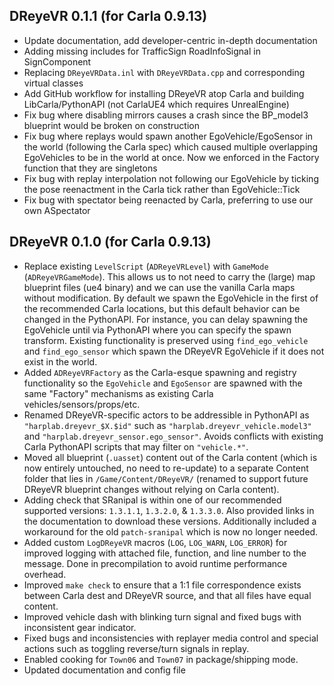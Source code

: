 ## DReyeVR 0.1.1 (for Carla 0.9.13)
- Update documentation, add developer-centric in-depth documentation
- Adding missing includes for TrafficSign RoadInfoSignal in SignComponent
- Replacing `DReyeVRData.inl` with `DReyeVRData.cpp` and corresponding virtual classes
- Add GitHub workflow for installing DReyeVR atop Carla and building LibCarla/PythonAPI (not CarlaUE4 which requires UnrealEngine)
- Fix bug where disabling mirrors causes a crash since the BP_model3 blueprint would be broken on construction
- Fix bug where replays would spawn another EgoVehicle/EgoSensor in the world (following the Carla spec) which caused multiple overlapping EgoVehicles to be in the world at once. Now we enforced in the Factory function that they are singletons
- Fix bug with replay interpolation not following our EgoVehicle by ticking the pose reenactment in the Carla tick rather than EgoVehicle::Tick
- Fix bug with spectator being reenacted by Carla, preferring to use our own ASpectator

## DReyeVR 0.1.0 (for Carla 0.9.13)
- Replace existing `LevelScript` (`ADReyeVRLevel`) with `GameMode` (`ADReyeVRGameMode`). This allows us to not need to carry the (large) map blueprint files (ue4 binary) and we can use the vanilla Carla maps without modification. By default we spawn the EgoVehicle in the first of the recommended Carla locations, but this default behavior can be changed in the PythonAPI. For instance, you can delay spawning the EgoVehicle until via PythonAPI where you can specify the spawn transform. Existing functionality is preserved using `find_ego_vehicle` and `find_ego_sensor` which spawn the DReyeVR EgoVehicle if it does not exist in the world. 
- Added `ADReyeVRFactory` as the Carla-esque spawning and registry functionality so the `EgoVehicle` and `EgoSensor` are spawned with the same "Factory" mechanisms as existing Carla vehicles/sensors/props/etc.
- Renamed DReyeVR-specific actors to be addressible in PythonAPI as `"harplab.dreyevr_$X.$id"` such as `"harplab.dreyevr_vehicle.model3"` and `"harplab.dreyevr_sensor.ego_sensor"`. Avoids conflicts with existing Carla PythonAPI scripts that may filter on `"vehicle.*"`.
- Moved all blueprint (`.uasset`) content out of the Carla content (which is now entirely untouched, no need to re-update) to a separate Content folder that lies in `/Game/Content/DReyeVR/` (renamed to support future DReyeVR blueprint changes without relying on Carla content).
- Adding check that SRanipal is within one of our recommended supported versions: `1.3.1.1`, `1.3.2.0`, & `1.3.3.0`. Also provided links in the documentation to download these versions. Additionally included a workaround for the old `patch-sranipal` which is now no longer needed.
- Added custom `LogDReyeVR` macros (`LOG`, `LOG_WARN`, `LOG_ERROR`) for improved logging with attached file, function, and line number to the message. Done in precompilation to avoid runtime performance overhead.
- Improved `make check` to ensure that a 1:1 file correspondence exists between Carla dest and DReyeVR source, and that all files have equal content. 
- Improved vehicle dash with blinking turn signal and fixed bugs with inconsistent gear indicator. 
- Fixed bugs and inconsistencies with replayer media control and special actions such as toggling reverse/turn signals in replay.
- Enabled cooking for `Town06` and `Town07` in package/shipping mode.
- Updated documentation and config file